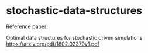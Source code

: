 # stochastic-data-structures

Reference paper:

Optimal data structures for stochastic driven simulations
https://arxiv.org/pdf/1802.02379v1.pdf
